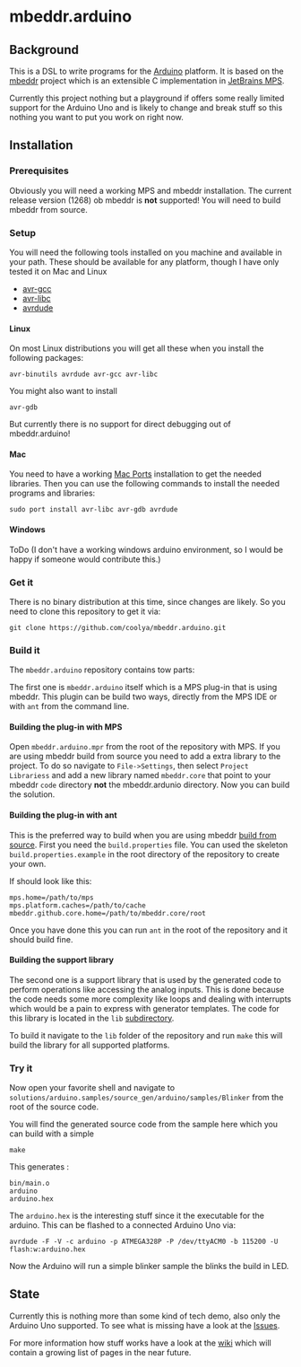 # mbeddr.arduino

## Background

This is a DSL to write programs for the [Arduino][ar] platform. It is based on the [mbeddr][mbddr] project which is an extensible C implementation in [JetBrains MPS][mps]. 

Currently this project nothing but a playground if offers some really limited support for the Arduino Uno and is likely to change and break stuff so this nothing you want to put you work on right now.

## Installation

### Prerequisites

Obviously you will need a working MPS and mbeddr installation. The current release version (1268) ob mbeddr is **not** supported! You will need to build mbeddr from source.

### Setup

You will need the following tools installed on you machine and available in your path.
These should be available for any platform, though I have only tested it on Mac and Linux

* [avr-gcc][avrgcc]
* [avr-libc][avrlibc]
* [avrdude][avrdude]

#### Linux

On most Linux distributions you will get all these when you install the following packages:

	avr-binutils avrdude avr-gcc avr-libc

You might also want to install 

	avr-gdb

But currently there is no support for direct debugging out of mbeddr.arduino!

#### Mac

You need to have a working [Mac Ports](http://www.macports.org/) installation to get the needed libraries. Then you can use the following commands to install the needed programs and libraries:

    sudo port install avr-libc avr-gdb avrdude


#### Windows

ToDo (I don't have a working windows arduino environment, so I would be happy if someone would contribute this.)

### Get it

There is no binary distribution at this time, since changes are likely. So you need to clone this repository to get it via:

	git clone https://github.com/coolya/mbeddr.arduino.git

### Build it

The `mbeddr.arduino` repository contains tow parts:

The first one is `mbeddr.arduino` itself which is a MPS plug-in that is using mbeddr. This plugin can be build two ways, directly from the MPS IDE or with `ant` from the command line. 

#### Building the plug-in with MPS

Open `mbeddr.arduino.mpr` from the root of the repository with MPS. If you are using mbeddr build from source you need to add a extra library to the project. To do so navigate to `File->Settings`, then select `Project Librariess` and add a new library named `mbeddr.core` that point to your mbeddr `code` directory **not** the mbeddr.ardunio directory. 
Now you can build the solution.

#### Building the plug-in with ant

This is the preferred way to build when you are using mbeddr [build from source](http://logv.ws/b/2013/04/27/installing-mbeddr-on-ubuntu-13-04/). First you need the `build.properties` file. You can used the skeleton `build.properties.example` in the root directory of the repository to create your own.

If should look like this:

	mps.home=/path/to/mps
	mps.platform.caches=/path/to/cache
	mbeddr.github.core.home=/path/to/mbeddr.core/root

Once you have done this you can run `ant` in the root of the repository and it should build fine.

#### Building the support library

The second one is a support library that is used by the generated code to perform operations like accessing the analog inputs. This is done because the code needs some more complexity like loops and dealing with interrupts which would be a pain to express with generator templates. The code for this library is located in the `lib` [subdirectory](https://github.com/coolya/mbeddr.arduino/tree/master/lib).

To build it navigate to the `lib` folder of the repository and run `make` this will build the library for all supported platforms.

### Try it

Now open your favorite shell and navigate to `solutions/arduino.samples/source_gen/arduino/samples/Blinker` from the root of the source code.

You will find the generated source code from the sample here which you can build with a simple

	make

This generates :
	
	bin/main.o
	arduino
	arduino.hex

The `arduino.hex` is the interesting stuff since it the executable for the arduino. This can be flashed to a connected Arduino Uno via:

	avrdude -F -V -c arduino -p ATMEGA328P -P /dev/ttyACM0 -b 115200 -U flash:w:arduino.hex

Now the Arduino will run a simple blinker sample the blinks the build in LED.

## State

Currently this is nothing more than some kind of tech demo, also only the Arduino Uno supported. To see what is missing have a look at the [Issues][issues].

For more information how stuff works have a look at the [wiki][wiki] which will contain a growing list of pages in the near future.

[ar]: http://arduino.cc
[mbddr]: http://mbeddr.com
[mps]: http://jetbrains.com/mps
[avrgcc]: http://gcc.gnu.org/wiki/avr-gcc
[avrlibc]: http://www.nongnu.org/avr-libc/
[avrdude]: http://savannah.nongnu.org/projects/avrdude
[issues]: https://github.com/coolya/mbeddr.arduino/issues
[wiki]: https://github.com/coolya/mbeddr.arduino/wiki